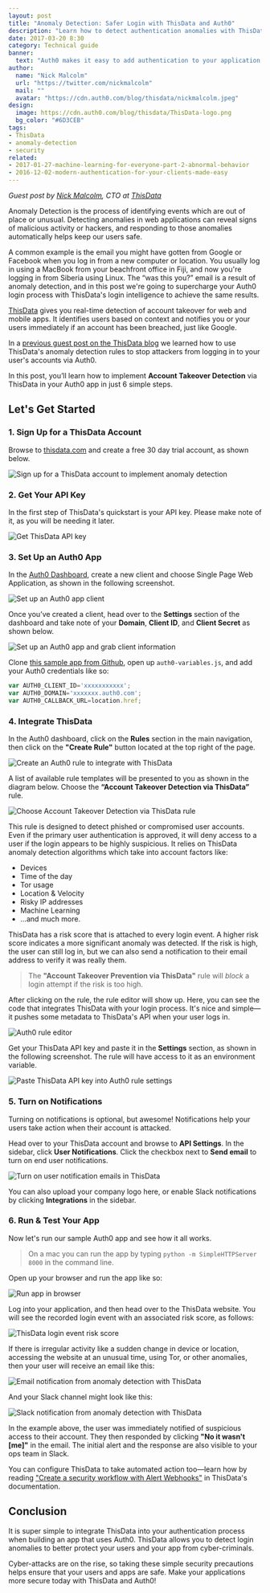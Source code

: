 ```yaml
---
layout: post
title: "Anomaly Detection: Safer Login with ThisData and Auth0"
description: "Learn how to detect authentication anomalies with ThisData to improve login security."
date: 2017-03-20 8:30
category: Technical guide
banner:
  text: "Auth0 makes it easy to add authentication to your application."
author:
  name: "Nick Malcolm"
  url: "https://twitter.com/nickmalcolm"
  mail: ""
  avatar: "https://cdn.auth0.com/blog/thisdata/nickmalcolm.jpeg"
design:
  image: https://cdn.auth0.com/blog/thisdata/ThisData-logo.png
  bg_color: "#6D3CEB"
tags:
- ThisData
- anomaly-detection
- security
related:
- 2017-01-27-machine-learning-for-everyone-part-2-abnormal-behavior
- 2016-12-02-modern-authentication-for-your-clients-made-easy
---
```


_Guest post by [Nick Malcolm](https://twitter.com/nickmalcolm), CTO at [ThisData](https://thisdata.com)_

Anomaly Detection is the process of identifying events which are out of place or unusual. Detecting anomalies in web applications can reveal signs of malicious activity or hackers, and responding to those anomalies automatically helps keep our users safe.

A common example is the email you might have gotten from Google or Facebook when you log in from a new computer or location. You usually log in using a MacBook from your beachfront office in Fiji, and now you're logging in from Siberia using Linux. The “was this you?” email is a result of anomaly detection, and in this post we're going to supercharge your Auth0 login process with ThisData's login intelligence to achieve the same results.

[ThisData](https://thisdata.com) gives you real-time detection of account takeover for web and mobile apps. It identifies users based on context and notifies you or your users immediately if an account has been breached, just like Google.

In a [previous guest post on the ThisData blog](https://thisdata.com/blog/auth0-guest-post-adding-thisdata-to-your-auth-process-for-anomaly-detection-2/) we learned how to use ThisData's anomaly detection rules to stop attackers from logging in to your user's accounts via Auth0.

In this post, you’ll learn how to implement **Account Takeover Detection** via ThisData in your Auth0 app in just 6 simple steps.

## Let's Get Started

### 1. Sign Up for a ThisData Account

Browse to [thisdata.com](https://thisdata.com) and create a free 30 day trial account, as shown below.

![Sign up for a ThisData account to implement anomaly detection](https://cdn.auth0.com/blog/thisdata/1-sign-up.png)

### 2. Get Your API Key

In the first step of ThisData's quickstart is your API key. Please make note of it, as you will be needing it later.

![Get ThisData API key](https://cdn.auth0.com/blog/thisdata/2-get-api-key.png)

### 3. Set Up an Auth0 App

In the [Auth0 Dashboard](https://manage.auth0.com/), create a new client and choose Single Page Web Application, as shown in the following screenshot.

![Set up an Auth0 app client](https://cdn.auth0.com/blog/thisdata/3-1-set-up-auth0-app.png)

Once you’ve created a client, head over to the **Settings** section of the dashboard and take note of your **Domain**, **Client ID**, and **Client Secret** as shown below.

![Set up an Auth0 app and grab client information](https://cdn.auth0.com/blog/thisdata/3-2-auth0-secrets.png)

Clone [this sample app from Github](https://github.com/thisdata/auth0-thisdata), open up `auth0-variables.js`, and add your Auth0 credentials like so:

```js
var AUTH0_CLIENT_ID='xxxxxxxxxxx';  
var AUTH0_DOMAIN='xxxxxxx.auth0.com';  
var AUTH0_CALLBACK_URL=location.href;  
```

### 4. Integrate ThisData

In the Auth0 dashboard, click on the **Rules** section in the main navigation, then click on  the **"Create Rule"** button located at the top right of the page.

![Create an Auth0 rule to integrate with ThisData](https://cdn.auth0.com/blog/thisdata/4-1-create-rule.png)

A list of available rule templates will be presented to you as shown in the diagram below. Choose the **“Account Takeover Detection via ThisData”** rule.

![Choose Account Takeover Detection via ThisData rule](https://cdn.auth0.com/blog/thisdata/4-2-thisdata-rule.png)

This rule is designed to detect phished or compromised user accounts. Even if the primary user authentication is approved, it will deny access to a user if the login appears to be highly suspicious. It relies on ThisData anomaly detection algorithms which take into account factors like:

* Devices
* Time of the day
* Tor usage
* Location & Velocity
* Risky IP addresses
* Machine Learning 
* ...and much more.

ThisData has a risk score that is attached to every login event. A higher risk score indicates a more significant anomaly was  detected. If the risk is high, the user can still log in, but we can also send a notification to their email address to verify it was really them.

> The **"Account Takeover Prevention via ThisData"** rule will _block_ a login attempt if the risk is too high.

After clicking on the rule, the rule editor will show up. Here, you can see the code that integrates ThisData with your login process. It's nice and simple—it pushes some metadata to ThisData's API when your user logs in.

![Auth0 rule editor](https://cdn.auth0.com/blog/thisdata/4-3-rule.png)

Get your ThisData API key and paste it in the **Settings** section, as shown in the following screenshot. The rule will have access to it as an environment variable.

![Paste ThisData API key into Auth0 rule settings](https://cdn.auth0.com/blog/thisdata/4-4-configure-variables.png)

### 5. Turn on Notifications

Turning on notifications is optional, but awesome! Notifications help your users take action when their account is attacked.

Head over to your ThisData account and browse to **API Settings**. In the sidebar, click **User Notifications**. Click the checkbox next to **Send email** to turn on end user notifications.

![Turn on user notification emails in ThisData](https://cdn.auth0.com/blog/thisdata/5-1-notifications.png)

You can also upload your company logo here, or enable Slack notifications by clicking **Integrations** in the sidebar.

### 6. Run & Test Your App

Now let's run our sample Auth0 app and see how it all works.

> On a mac you can run the app by typing `python -m SimpleHTTPServer 8000` in the command line.

Open up your browser and run the app like so:

![Run app in browser](https://cdn.auth0.com/blog/thisdata/6-1-run-test-app.png)

Log into your application, and then head over to the ThisData website. You will see the recorded login event with an associated risk score, as follows:

![ThisData login event risk score](https://cdn.auth0.com/blog/thisdata/6-2-thisdata-dashboard.png)

If there is irregular activity like a sudden change in device or location, accessing the website at an unusual time, using Tor, or other anomalies, then your user will receive an email like this:

![Email notification from anomaly detection with ThisData](https://cdn.auth0.com/blog/thisdata/6-3-email-notification.png)

And your Slack channel might look like this:

![Slack notification from anomaly detection with ThisData](https://cdn.auth0.com/blog/thisdata/6-4-slack-notification.png)

In the example above, the user was immediately notified of suspicious access to their account. They then responded by clicking **"No it wasn't [me]"** in the email. The initial alert and the response are also visible to your ops team in Slack.

You can configure ThisData to take automated action too—learn how by reading ["Create a security workflow with Alert Webhooks"](http://help.thisdata.com/docs/create-a-security-workflow-with-thisdatas-alert-webhooks) in ThisData's documentation.

## Conclusion

It is super simple to integrate ThisData into your authentication process when building an app that uses Auth0. ThisData allows you to detect login anomalies to better protect your users and your app from cyber-criminals.

Cyber-attacks are on the rise, so taking these simple security precautions helps ensure that your users and apps are safe. Make your applications more secure today with ThisData and Auth0!

